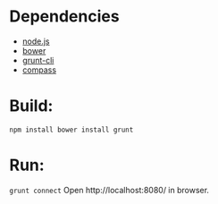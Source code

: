 # Dependencies
- [node.js](http://nodejs.org/)
- [bower](http://bower.io/)
- [grunt-cli](http://gruntjs.com/)
- [compass](http://compass-style.org/)

# Build:
``
npm install
bower install
grunt
``

# Run:
``
grunt connect
``
Open http://localhost:8080/ in browser.
